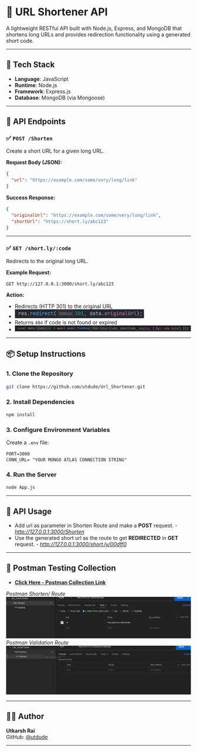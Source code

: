 # 🔗 URL Shortener API

A lightweight RESTful API built with Node.js, Express, and MongoDB that shortens long URLs and provides redirection functionality using a generated short code.


---

## 🧰 Tech Stack

- **Language**: JavaScript
- **Runtime**: Node.js
- **Framework**: Express.js
- **Database**: MongoDB (via Mongoose)

---

## 🚀 API Endpoints

### ✅ `POST /Shorten`

Create a short URL for a given long URL.

**Request Body (JSON):**
```json
{
  "url": "https://example.com/some/very/long/link"
}
```

**Success Response:**
```json
{
  "originalUrl": "https://example.com/some/very/long/link",
  "shortUrl": "https://short.ly/abc123"
}
```

---

### ✅ `GET /short.ly/:code`

Redirects to the original long URL.

**Example Request:**
```
GET http://127.0.0.1:3000/short.ly/abc123
```

**Action:**
- Redirects (HTTP 301) to the original URL
- ![Screenshot](./img/2.png)
- Returns `404` if code is not found or expired
- ![Screenshot](./img/1.png)

---



## 📦 Setup Instructions

### 1. Clone the Repository
```bash
git clone https://github.com/utdude/Url_Shortener.git
```

### 2. Install Dependencies
```bash
npm install
```

### 3. Configure Environment Variables

Create a `.env` file:
```
PORT=3000
CONN_URL= "YOUR MONGO ATLAS CONNECTION STRING"
```

### 4. Run the Server
```bash
node App.js
```

---

## 🧪 API Usage

- Add url as parameter in Shorten Route and make a **POST** request. - *http://127.0.0.1:3000/Shorten*
- Use the generated short url as the route to get **REDIRECTED** in **GET** request. - *http://127.0.0.1:3000/short.ly/00dff0* 


---
## 🧪 Postman Testing Collection

- **[Click Here - Postman Collection Link](https://.postman.co/workspace/My-Workspace~546fe28a-8696-4fbe-840f-75f0aae12e23/collection/undefined?action=share&creator=37121678)**

*Postman Shorten/ Route*
![Screenshot](./img/3.png)
*Postman Validation Route*
![Screenshot](./img/4.png)


---

## 👨‍💻 Author

**Utkarsh Rai**  
GitHub: [@utdude](https://github.com/utdude)

---
